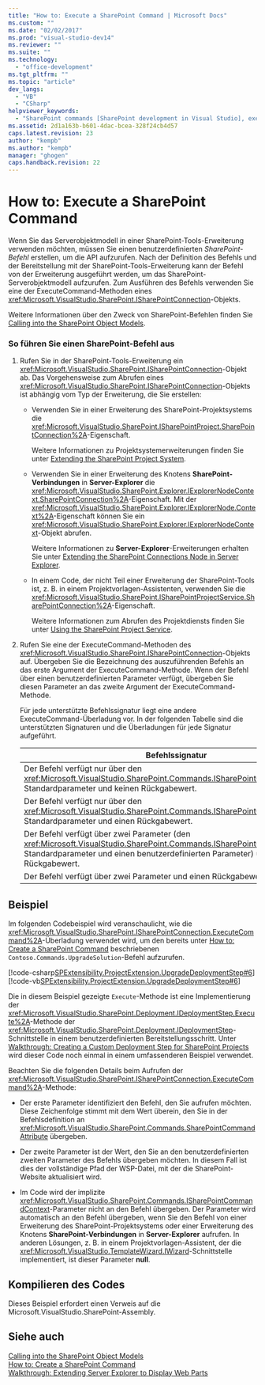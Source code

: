 ```yaml
---
title: "How to: Execute a SharePoint Command | Microsoft Docs"
ms.custom: ""
ms.date: "02/02/2017"
ms.prod: "visual-studio-dev14"
ms.reviewer: ""
ms.suite: ""
ms.technology: 
  - "office-development"
ms.tgt_pltfrm: ""
ms.topic: "article"
dev_langs: 
  - "VB"
  - "CSharp"
helpviewer_keywords: 
  - "SharePoint commands [SharePoint development in Visual Studio], executing"
ms.assetid: 2d1a163b-b601-4dac-bcea-328f24cb4d57
caps.latest.revision: 23
author: "kempb"
ms.author: "kempb"
manager: "ghogen"
caps.handback.revision: 22
---
```

# How to: Execute a SharePoint Command
  Wenn Sie das Serverobjektmodell in einer SharePoint\-Tools\-Erweiterung verwenden möchten, müssen Sie einen benutzerdefinierten *SharePoint\-Befehl* erstellen, um die API aufzurufen.  Nach der Definition des Befehls und der Bereitstellung mit der SharePoint\-Tools\-Erweiterung kann der Befehl von der Erweiterung ausgeführt werden, um das SharePoint\-Serverobjektmodell aufzurufen.  Zum Ausführen des Befehls verwenden Sie eine der ExecuteCommand\-Methoden eines <xref:Microsoft.VisualStudio.SharePoint.ISharePointConnection>\-Objekts.  
  
 Weitere Informationen über den Zweck von SharePoint\-Befehlen finden Sie [Calling into the SharePoint Object Models](../sharepoint/calling-into-the-sharepoint-object-models.md).  
  
### So führen Sie einen SharePoint\-Befehl aus  
  
1.  Rufen Sie in der SharePoint\-Tools\-Erweiterung ein <xref:Microsoft.VisualStudio.SharePoint.ISharePointConnection>\-Objekt ab.  Das Vorgehensweise zum Abrufen eines <xref:Microsoft.VisualStudio.SharePoint.ISharePointConnection>\-Objekts ist abhängig vom Typ der Erweiterung, die Sie erstellen:  
  
    -   Verwenden Sie in einer Erweiterung des SharePoint\-Projektsystems die <xref:Microsoft.VisualStudio.SharePoint.ISharePointProject.SharePointConnection%2A>\-Eigenschaft.  
  
         Weitere Informationen zu Projektsystemerweiterungen finden Sie unter [Extending the SharePoint Project System](../sharepoint/extending-the-sharepoint-project-system.md).  
  
    -   Verwenden Sie in einer Erweiterung des Knotens **SharePoint\-Verbindungen** in **Server\-Explorer** die <xref:Microsoft.VisualStudio.SharePoint.Explorer.IExplorerNodeContext.SharePointConnection%2A>\-Eigenschaft.  Mit der <xref:Microsoft.VisualStudio.SharePoint.Explorer.IExplorerNode.Context%2A>\-Eigenschaft können Sie ein <xref:Microsoft.VisualStudio.SharePoint.Explorer.IExplorerNodeContext>\-Objekt abrufen.  
  
         Weitere Informationen zu **Server\-Explorer**\-Erweiterungen erhalten Sie unter [Extending the SharePoint Connections Node in Server Explorer](../sharepoint/extending-the-sharepoint-connections-node-in-server-explorer.md).  
  
    -   In einem Code, der nicht Teil einer Erweiterung der SharePoint\-Tools ist, z. B. in einem Projektvorlagen\-Assistenten, verwenden Sie die <xref:Microsoft.VisualStudio.SharePoint.ISharePointProjectService.SharePointConnection%2A>\-Eigenschaft.  
  
         Weitere Informationen zum Abrufen des Projektdiensts finden Sie unter [Using the SharePoint Project Service](../sharepoint/using-the-sharepoint-project-service.md).  
  
2.  Rufen Sie eine der ExecuteCommand\-Methoden des <xref:Microsoft.VisualStudio.SharePoint.ISharePointConnection>\-Objekts auf.  Übergeben Sie die Bezeichnung des auszuführenden Befehls an das erste Argument der ExecuteCommand\-Methode.  Wenn der Befehl über einen benutzerdefinierten Parameter verfügt, übergeben Sie diesen Parameter an das zweite Argument der ExecuteCommand\-Methode.  
  
     Für jede unterstützte Befehlssignatur liegt eine andere ExecuteCommand\-Überladung vor.  In der folgenden Tabelle sind die unterstützten Signaturen und die Überladungen für jede Signatur aufgeführt.  
  
    |Befehlssignatur|Zu verwendende ExecuteCommand\-Überladung|  
    |---------------------|-----------------------------------------------|  
    |Der Befehl verfügt nur über den <xref:Microsoft.VisualStudio.SharePoint.Commands.ISharePointCommandContext>\-Standardparameter und keinen Rückgabewert.|<xref:Microsoft.VisualStudio.SharePoint.ISharePointConnection.ExecuteCommand%2A>|  
    |Der Befehl verfügt nur über den <xref:Microsoft.VisualStudio.SharePoint.Commands.ISharePointCommandContext>\-Standardparameter und einen Rückgabewert.|<xref:Microsoft.VisualStudio.SharePoint.ISharePointConnection.ExecuteCommand%2A>|  
    |Der Befehl verfügt über zwei Parameter \(den <xref:Microsoft.VisualStudio.SharePoint.Commands.ISharePointCommandContext>\-Standardparameter und einen benutzerdefinierten Parameter\) und keinen Rückgabewert.|<xref:Microsoft.VisualStudio.SharePoint.ISharePointConnection.ExecuteCommand%2A>|  
    |Der Befehl verfügt über zwei Parameter und einen Rückgabewert.|<xref:Microsoft.VisualStudio.SharePoint.ISharePointConnection.ExecuteCommand%2A>|  
  
## Beispiel  
 Im folgenden Codebeispiel wird veranschaulicht, wie die <xref:Microsoft.VisualStudio.SharePoint.ISharePointConnection.ExecuteCommand%2A>\-Überladung verwendet wird, um den bereits unter [How to: Create a SharePoint Command](../sharepoint/how-to-create-a-sharepoint-command.md) beschriebenen `Contoso.Commands.UpgradeSolution`\-Befehl aufzurufen.  
  
 [!code-csharp[SPExtensibility.ProjectExtension.UpgradeDeploymentStep#6](../snippets/csharp/VS_Snippets_OfficeSP/spextensibility.projectextension.upgradedeploymentstep/CS/deploymentstepextension/upgradestep.cs#6)]
 [!code-vb[SPExtensibility.ProjectExtension.UpgradeDeploymentStep#6](../snippets/visualbasic/VS_Snippets_OfficeSP/spextensibility.projectextension.upgradedeploymentstep/vb/deploymentstepextension/upgradestep.vb#6)]  
  
 Die in diesem Beispiel gezeigte `Execute`\-Methode ist eine Implementierung der <xref:Microsoft.VisualStudio.SharePoint.Deployment.IDeploymentStep.Execute%2A>\-Methode der <xref:Microsoft.VisualStudio.SharePoint.Deployment.IDeploymentStep>\-Schnittstelle in einem benutzerdefinierten Bereitstellungsschritt.  Unter [Walkthrough: Creating a Custom Deployment Step for SharePoint Projects](../sharepoint/walkthrough-creating-a-custom-deployment-step-for-sharepoint-projects.md) wird dieser Code noch einmal in einem umfassenderen Beispiel verwendet.  
  
 Beachten Sie die folgenden Details beim Aufrufen der <xref:Microsoft.VisualStudio.SharePoint.ISharePointConnection.ExecuteCommand%2A>\-Methode:  
  
-   Der erste Parameter identifiziert den Befehl, den Sie aufrufen möchten.  Diese Zeichenfolge stimmt mit dem Wert überein, den Sie in der Befehlsdefinition an <xref:Microsoft.VisualStudio.SharePoint.Commands.SharePointCommandAttribute> übergeben.  
  
-   Der zweite Parameter ist der Wert, den Sie an den benutzerdefinierten zweiten Parameter des Befehls übergeben möchten.  In diesem Fall ist dies der vollständige Pfad der WSP\-Datei, mit der die SharePoint\-Website aktualisiert wird.  
  
-   Im Code wird der implizite <xref:Microsoft.VisualStudio.SharePoint.Commands.ISharePointCommandContext>\-Parameter nicht an den Befehl übergeben.  Der Parameter wird automatisch an den Befehl übergeben, wenn Sie den Befehl von einer Erweiterung des SharePoint\-Projektsystems oder einer Erweiterung des Knotens **SharePoint\-Verbindungen** in **Server\-Explorer** aufrufen.  In anderen Lösungen, z. B. in einem Projektvorlagen\-Assistent, der die <xref:Microsoft.VisualStudio.TemplateWizard.IWizard>\-Schnittstelle implementiert, ist dieser Parameter **null**.  
  
## Kompilieren des Codes  
 Dieses Beispiel erfordert einen Verweis auf die Microsoft.VisualStudio.SharePoint\-Assembly.  
  
## Siehe auch  
 [Calling into the SharePoint Object Models](../sharepoint/calling-into-the-sharepoint-object-models.md)   
 [How to: Create a SharePoint Command](../sharepoint/how-to-create-a-sharepoint-command.md)   
 [Walkthrough: Extending Server Explorer to Display Web Parts](../sharepoint/walkthrough-extending-server-explorer-to-display-web-parts.md)  
  
  